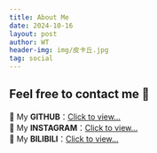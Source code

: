 ```yaml
---
title: About Me
date: 2024-10-16
layout: post
author: WT
header-img: img/皮卡丘.jpg
tag: social
---
```


<h2>Feel free to contact me 🌻</h2>
🍄 My <b>GITHUB</b>：<a href="https://github.com/CWTeng1005">Click to view...</a>
<br>
🍄 My <b>INSTAGRAM</b>：<a href="https://www.instagram.com/waiteng_298/">Click to view...</a>
<br>
🍄 My <b>BILIBILI</b>：<a href="https://space.bilibili.com/322566968?spm_id_from=333.1007.0.0">Click to view...</a>

